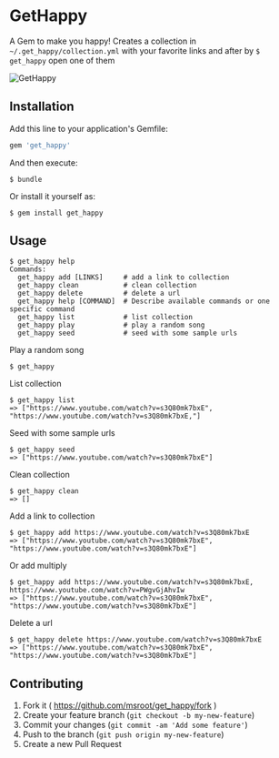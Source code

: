 # GetHappy

A Gem to make you happy!
Creates a collection in `~/.get_happy/collection.yml` with your favorite links and after by `$ get_happy` open one of them



![GetHappy](https://raw.githubusercontent.com/msroot/get_happy/master/spec/screen_shot.png=676x "GetHappy")


## Installation

Add this line to your application's Gemfile:

```ruby
gem 'get_happy'
```

And then execute:

    $ bundle

Or install it yourself as:

    $ gem install get_happy

## Usage

    $ get_happy help
	Commands:
	  get_happy add [LINKS]     # add a link to collection
	  get_happy clean           # clean collection
	  get_happy delete          # delete a url
	  get_happy help [COMMAND]  # Describe available commands or one specific command
	  get_happy list            # list collection
	  get_happy play            # play a random song
	  get_happy seed            # seed with some sample urls

Play a random song

    $ get_happy

List collection

    $ get_happy list
	=> ["https://www.youtube.com/watch?v=s3Q80mk7bxE", "https://www.youtube.com/watch?v=s3Q80mk7bxE,"]

Seed with some sample urls

    $ get_happy seed
	=> ["https://www.youtube.com/watch?v=s3Q80mk7bxE"]

Clean collection

    $ get_happy clean
	=> []

Add a link to collection

    $ get_happy add https://www.youtube.com/watch?v=s3Q80mk7bxE
	=> ["https://www.youtube.com/watch?v=s3Q80mk7bxE", "https://www.youtube.com/watch?v=s3Q80mk7bxE"]

Or add multiply

	
    $ get_happy add https://www.youtube.com/watch?v=s3Q80mk7bxE, https://www.youtube.com/watch?v=PWgvGjAhvIw
	=> ["https://www.youtube.com/watch?v=s3Q80mk7bxE", "https://www.youtube.com/watch?v=s3Q80mk7bxE"]	

Delete a url

	
    $ get_happy delete https://www.youtube.com/watch?v=s3Q80mk7bxE
	=> ["https://www.youtube.com/watch?v=s3Q80mk7bxE", "https://www.youtube.com/watch?v=s3Q80mk7bxE"]	


## Contributing

1. Fork it ( https://github.com/msroot/get_happy/fork )
2. Create your feature branch (`git checkout -b my-new-feature`)
3. Commit your changes (`git commit -am 'Add some feature'`)
4. Push to the branch (`git push origin my-new-feature`)
5. Create a new Pull Request
